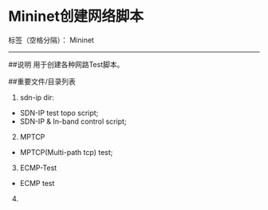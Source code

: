 # Mininet创建网络脚本

标签（空格分隔）： Mininet

---

##说明
用于创建各种网路Test脚本。

##重要文件/目录列表
1. sdn-ip dir:
- SDN-IP test topo script;
- SDN-IP & In-band control script;

2. MPTCP
- MPTCP(Multi-path tcp) test;

3. ECMP-Test

- ECMP test

4. 





